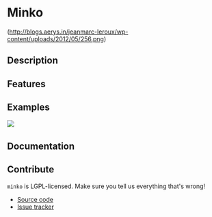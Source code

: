 Minko
=====

(http://blogs.aerys.in/jeanmarc-leroux/wp-content/uploads/2012/05/256.png)

Description
-----------

Features
--------

Examples
--------

![](http://static.aerys.in:8080/minko/images/vignette_minko_animationcontroller.jpg)
![]()

Documentation
-------------

Contribute
----------

`minko` is LGPL-licensed.  Make sure you tell us everything that's wrong!

* [Source code](https://github.com/aerys/minko)
* [Issue tracker](https://github.com/aerys/minko/issues)
